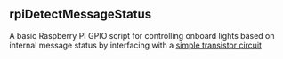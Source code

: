 ## rpiDetectMessageStatus
A basic Raspberry PI GPIO script for controlling onboard lights based on internal message status by interfacing with a [simple transistor circuit](https://everycircuit.com/circuit/4736195957096448)
